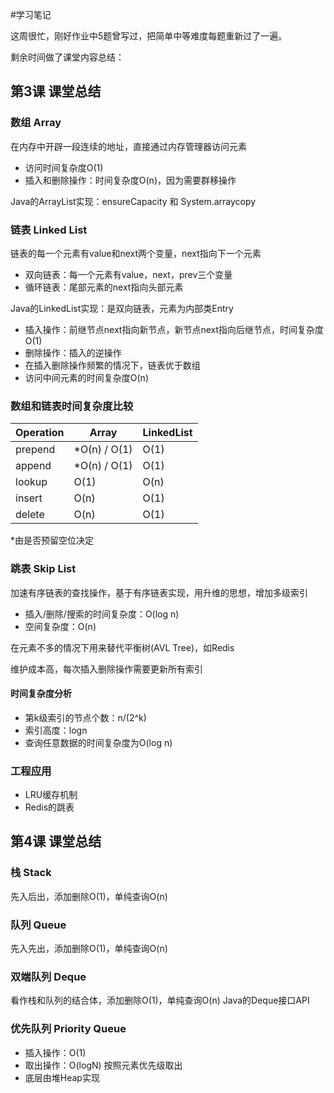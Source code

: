 #学习笔记

这周很忙，刚好作业中5题曾写过，把简单中等难度每题重新过了一遍。

剩余时间做了课堂内容总结：

## 第3课 课堂总结
### 数组 Array
在内存中开辟一段连续的地址，直接通过内存管理器访问元素
- 访问时间复杂度O(1)
- 插入和删除操作：时间复杂度O(n)，因为需要群移操作

Java的ArrayList实现：ensureCapacity 和 System.arraycopy

### 链表 Linked List
链表的每一个元素有value和next两个变量，next指向下一个元素
- 双向链表：每一个元素有value，next，prev三个变量
- 循环链表：尾部元素的next指向头部元素

Java的LinkedList实现：是双向链表，元素为内部类Entry<T>

- 插入操作：前继节点next指向新节点，新节点next指向后继节点，时间复杂度O(1)
- 删除操作：插入的逆操作
- 在插入删除操作频繁的情况下，链表优于数组
- 访问中间元素的时间复杂度O(n)

### 数组和链表时间复杂度比较
|Operation|Array|LinkedList|
|---|---|---|
|prepend|*O(n) / O(1)|O(1)|
|append|*O(n) / O(1)|O(1)|
|lookup|O(1)|O(n)|
|insert|O(n)|O(1)|
|delete|O(n)|O(1)|

*由是否预留空位决定

### 跳表 Skip List
加速有序链表的查找操作，基于有序链表实现，用升维的思想，增加多级索引

- 插入/删除/搜索的时间复杂度：O(log n)
- 空间复杂度：O(n)

在元素不多的情况下用来替代平衡树(AVL Tree)，如Redis

维护成本高，每次插入删除操作需要更新所有索引

#### 时间复杂度分析
- 第k级索引的节点个数：n/(2^k)
- 索引高度：logn
- 查询任意数据的时间复杂度为O(log n)


### 工程应用
- LRU缓存机制
- Redis的跳表

## 第4课 课堂总结
### 栈 Stack
先入后出，添加删除O(1)，单纯查询O(n)
### 队列 Queue
先入先出，添加删除O(1)，单纯查询O(n)
### 双端队列 Deque
看作栈和队列的结合体，添加删除O(1)，单纯查询O(n)
Java的Deque接口API
### 优先队列 Priority Queue
- 插入操作：O(1)
- 取出操作：O(logN) 按照元素优先级取出
- 底层由堆Heap实现